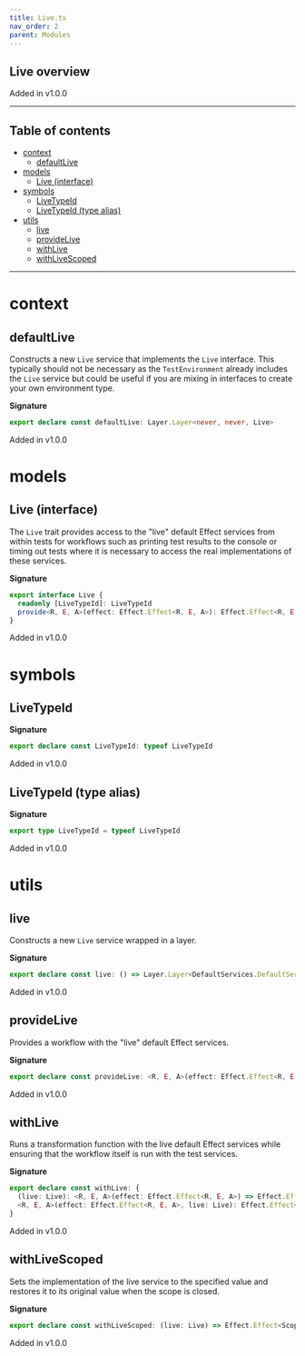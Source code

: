```yaml
---
title: Live.ts
nav_order: 2
parent: Modules
---
```


## Live overview

Added in v1.0.0

---

<h2 class="text-delta">Table of contents</h2>

- [context](#context)
  - [defaultLive](#defaultlive)
- [models](#models)
  - [Live (interface)](#live-interface)
- [symbols](#symbols)
  - [LiveTypeId](#livetypeid)
  - [LiveTypeId (type alias)](#livetypeid-type-alias)
- [utils](#utils)
  - [live](#live)
  - [provideLive](#providelive)
  - [withLive](#withlive)
  - [withLiveScoped](#withlivescoped)

---

# context

## defaultLive

Constructs a new `Live` service that implements the `Live` interface. This
typically should not be necessary as the `TestEnvironment` already includes
the `Live` service but could be useful if you are mixing in interfaces to
create your own environment type.

**Signature**

```ts
export declare const defaultLive: Layer.Layer<never, never, Live>
```

Added in v1.0.0

# models

## Live (interface)

The `Live` trait provides access to the "live" default Effect services from
within tests for workflows such as printing test results to the console or
timing out tests where it is necessary to access the real implementations of
these services.

**Signature**

```ts
export interface Live {
  readonly [LiveTypeId]: LiveTypeId
  provide<R, E, A>(effect: Effect.Effect<R, E, A>): Effect.Effect<R, E, A>
}
```

Added in v1.0.0

# symbols

## LiveTypeId

**Signature**

```ts
export declare const LiveTypeId: typeof LiveTypeId
```

Added in v1.0.0

## LiveTypeId (type alias)

**Signature**

```ts
export type LiveTypeId = typeof LiveTypeId
```

Added in v1.0.0

# utils

## live

Constructs a new `Live` service wrapped in a layer.

**Signature**

```ts
export declare const live: () => Layer.Layer<DefaultServices.DefaultServices, never, Live>
```

Added in v1.0.0

## provideLive

Provides a workflow with the "live" default Effect services.

**Signature**

```ts
export declare const provideLive: <R, E, A>(effect: Effect.Effect<R, E, A>) => Effect.Effect<Live | R, E, A>
```

Added in v1.0.0

## withLive

Runs a transformation function with the live default Effect services while
ensuring that the workflow itself is run with the test services.

**Signature**

```ts
export declare const withLive: {
  (live: Live): <R, E, A>(effect: Effect.Effect<R, E, A>) => Effect.Effect<R, E, A>
  <R, E, A>(effect: Effect.Effect<R, E, A>, live: Live): Effect.Effect<R, E, A>
}
```

Added in v1.0.0

## withLiveScoped

Sets the implementation of the live service to the specified value and
restores it to its original value when the scope is closed.

**Signature**

```ts
export declare const withLiveScoped: (live: Live) => Effect.Effect<Scope.Scope, never, void>
```

Added in v1.0.0
